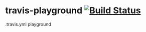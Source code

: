 travis-playground [![Build Status](https://secure.travis-ci.org/marcelduran/travis-playground.png?branch=master)](http://travis-ci.org/marcelduran/travis-playground)
=================

.travis.yml playground
